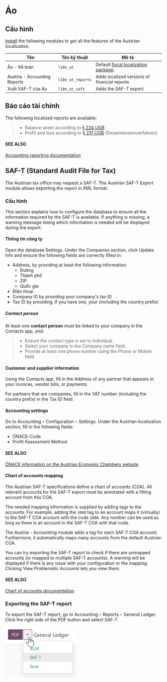# Áo

## Cấu hình

[Install](../../general/apps_modules.md#general-install) the following modules to get all the features of the Austrian
localization.

| Tên                          | Tên kỹ thuật      | Mô tả                                                                    |
|------------------------------|-------------------|--------------------------------------------------------------------------|
| Áo - Kế toán                 | `l10n_at`         | Default [fiscal localization package](./#fiscal-localizations-packages). |
| Austria - Accounting Reports | `l10n_at_reports` | Adds localized versions of financial reports                             |
| Xuất SAF-T của Áo            | `l10n_at_saft`    | Adds the SAF-T export.                                                   |

## Báo cáo tài chính

The following localized reports are available:

> - Balance sheet according to [§ 224 UGB](https://www.ris.bka.gv.at/NormDokument.wxe?Abfrage=Bundesnormen&Gesetzesnummer=10001702&Artikel=&Paragraf=224&Anlage=&Uebergangsrecht=)
> - Profit and loss according to [§ 231 UGB](https://www.ris.bka.gv.at/NormDokument.wxe?Abfrage=Bundesnormen&Gesetzesnummer=10001702&Artikel=&Paragraf=231&Anlage=&Uebergangsrecht=) (Gesamtkostenverfahren)

#### SEE ALSO
[Accounting reporting documentation](../accounting/reporting/)

## SAF-T (Standard Audit File for Tax)

The Austrian tax office may request a SAF-T. The Austrian SAF-T Export module allows exporting the
report in XML format.

### Cấu hình

This section explains how to configure the database to ensure all the information required by the
SAF-T is available. If anything is missing, a warning message listing which information is needed
will be displayed during the export.

#### Thông tin công ty

Open the database Settings. Under the Companies section, click
Update Info and ensure the following fields are correctly filled in:

- Address, by providing at least the following information:
  - Đường
  - Thành phố
  - ZIP
  - Quốc gia
- Điện thoại
- Company ID by providing your company's tax ID
- Tax ID by providing, if you have one, your  (including the country prefix)

##### Contact person

At least one **contact person** must be linked to your company in the Contacts app, and:

> - Ensure the contact type is set to Individual.
> - Select your company in the Company name field.
> - Provide at least one phone number using the Phone or Mobile field.

#### Customer and supplier information

Using the Contacts app, fill in the Address of any partner that appears in
your invoices, vendor bills, or payments.

For partners that are companies, fill in the VAT number (including the country prefix) in the
Tax ID field.

#### Accounting settings

Go to Accounting ‣ Configuration ‣ Settings. Under the Austrian
localization section, fill in the following fields:

- ÖNACE-Code
- Profit Assessment Method

#### SEE ALSO
[ÖNACE information on the Austrian Economic Chambers website](https://www.wko.at/service/zahlen-daten-fakten/oenace.html)

#### Chart of accounts mapping

The Austrian SAF-T specifications define a chart of accounts (COA). All relevant accounts for the
SAF-T export must be annotated with a fitting account from this COA.

The needed mapping information is supplied by adding tags to the accounts. For example, adding the
`1000` tag to an account maps it (virtually) to the SAF-T COA account with the code `1000`. Any
number can be used as long as there is an account in the SAF-T COA with that code.

The Austria - Accounting module adds a tag for each SAF-T COA account. Furthermore, it
automatically maps many accounts from the default Austrian COA.

You can try exporting the SAF-T report to check if there are unmapped accounts (or mapped to
multiple SAF-T accounts). A warning will be displayed if there is any issue with your configuration
or the mapping. Clicking View Problematic Accounts lets you view them.

#### SEE ALSO
[Chart of accounts documentation](../accounting/get_started/chart_of_accounts.md)

### Exporting the SAF-T report

To export the SAF-T report, go to Accounting ‣ Reports ‣ General Ledger. Click
the right side of the PDF button and select SAF-T.

![The SAF-T button to export the file in XML format](../../../.gitbook/assets/austria-saft-button.png)
